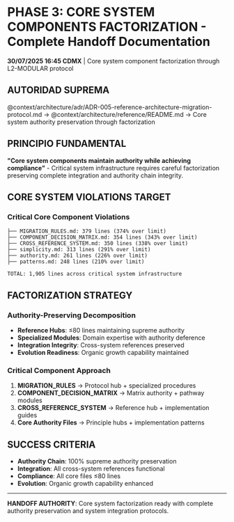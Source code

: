 # PHASE 3: CORE SYSTEM COMPONENTS FACTORIZATION - Complete Handoff Documentation

**30/07/2025 16:45 CDMX** | Core system component factorization through L2-MODULAR protocol

## AUTORIDAD SUPREMA
@context/architecture/adr/ADR-005-reference-architecture-migration-protocol.md → @context/architecture/reference/README.md → Core system authority preservation through factorization

## PRINCIPIO FUNDAMENTAL
**"Core system components maintain authority while achieving compliance"** - Critical system infrastructure requires careful factorization preserving complete integration and authority chain integrity.

## CORE SYSTEM VIOLATIONS TARGET

### **Critical Core Component Violations**
```
├── MIGRATION_RULES.md: 379 lines (374% over limit)
├── COMPONENT_DECISION_MATRIX.md: 354 lines (343% over limit)
├── CROSS_REFERENCE_SYSTEM.md: 350 lines (338% over limit)
├── simplicity.md: 313 lines (291% over limit)
├── authority.md: 261 lines (226% over limit)
├── patterns.md: 248 lines (210% over limit)

TOTAL: 1,905 lines across critical system infrastructure
```

## FACTORIZATION STRATEGY

### **Authority-Preserving Decomposition**
- **Reference Hubs**: ≤80 lines maintaining supreme authority
- **Specialized Modules**: Domain expertise with authority deference
- **Integration Integrity**: Cross-system references preserved
- **Evolution Readiness**: Organic growth capability maintained

### **Critical Component Approach**
1. **MIGRATION_RULES** → Protocol hub + specialized procedures
2. **COMPONENT_DECISION_MATRIX** → Matrix authority + pathway modules
3. **CROSS_REFERENCE_SYSTEM** → Reference hub + implementation guides  
4. **Core Authority Files** → Principle hubs + implementation patterns

## SUCCESS CRITERIA
- **Authority Chain**: 100% supreme authority preservation
- **Integration**: All cross-system references functional
- **Compliance**: All core files ≤80 lines
- **Evolution**: Organic growth capability enhanced

---
**HANDOFF AUTHORITY**: Core system factorization ready with complete authority preservation and system integration protocols.
